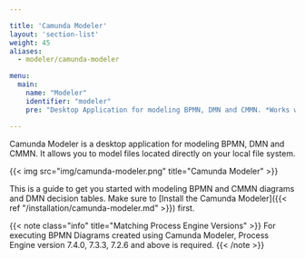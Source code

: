 ```yaml
---

title: 'Camunda Modeler'
layout: 'section-list'
weight: 45
aliases:
  - modeler/camunda-modeler

menu:
  main:
    name: "Modeler"
    identifier: "modeler"
    pre: "Desktop Application for modeling BPMN, DMN and CMMN. *Works with Camunda 7.4.0, 7.3.3, 7.2.6 and above.*"

---
```


Camunda Modeler is a desktop application for modeling BPMN, DMN and CMMN. It allows you to model files located directly on your local file system.

{{< img src="img/camunda-modeler.png" title="Camunda Modeler" >}}

This is a guide to get you started with modeling BPMN and CMMN diagrams and DMN decision tables. Make sure to [Install the Camunda Modeler]({{< ref "/installation/camunda-modeler.md" >}}) first.

{{< note class="info" title="Matching Process Engine Versions" >}}
For executing BPMN Diagrams created using Camunda Modeler, Process Engine version 7.4.0, 7.3.3, 7.2.6 and above is required.
{{< /note >}}

